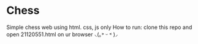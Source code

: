 # Chess

Simple chess web using html. css, js only
How to run: clone this repo and open 21120551.html on ur browser ⸜(｡˃ ᵕ ˂ )⸝